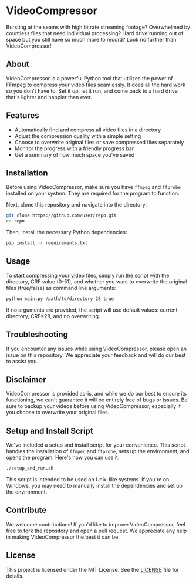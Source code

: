 # VideoCompressor

Bursting at the seams with high bitrate streaming footage? Overwhelmed by countless files that need individual processing? Hard drive running out of space but you still have so much more to record? Look no further than VideoCompressor!

## About

VideoCompressor is a powerful Python tool that utilizes the power of FFmpeg to compress your video files seamlessly. It does all the hard work so you don't have to. Set it up, let it run, and come back to a hard drive that's lighter and happier than ever.

## Features

- Automatically find and compress all video files in a directory
- Adjust the compression quality with a simple setting
- Choose to overwrite original files or save compressed files separately
- Monitor the progress with a friendly progress bar
- Get a summary of how much space you've saved

## Installation

Before using VideoCompressor, make sure you have `ffmpeg` and `ffprobe` installed on your system. They are required for the program to function.

Next, clone this repository and navigate into the directory:

```sh
git clone https://github.com/user/repo.git
cd repo
```

Then, install the necessary Python dependencies:

```sh
pip install -r requirements.txt
```

## Usage

To start compressing your video files, simply run the script with the directory, CRF value (0-51), and whether you want to overwrite the original files (true/false) as command line arguments:

```sh
python main.py /path/to/directory 28 true
```

If no arguments are provided, the script will use default values: current directory, CRF=28, and no overwriting.

## Troubleshooting

If you encounter any issues while using VideoCompressor, please open an issue on this repository. We appreciate your feedback and will do our best to assist you.

## Disclaimer

VideoCompressor is provided as-is, and while we do our best to ensure its functioning, we can't guarantee it will be entirely free of bugs or issues. Be sure to backup your videos before using VideoCompressor, especially if you choose to overwrite your original files. 

## Setup and Install Script

We've included a setup and install script for your convenience. This script handles the installation of `ffmpeg` and `ffprobe`, sets up the environment, and opens the program. Here's how you can use it:

```sh
./setup_and_run.sh
```

This script is intended to be used on Unix-like systems. If you're on Windows, you may need to manually install the dependencies and set up the environment. 

## Contribute

We welcome contributions! If you'd like to improve VideoCompressor, feel free to fork the repository and open a pull request. We appreciate any help in making VideoCompressor the best it can be.

## License

This project is licensed under the MIT License. See the [LICENSE](LICENSE) file for details.
